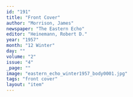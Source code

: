 ```yaml
---
id: "191"
title: "Front Cover"
author: "Morrison, James"
newspaper: "The Eastern Echo"
editor: "Heinemann, Robert D."
year: "1957"
month: "12 Winter"
day: ""
volume: "2"
issue: "4"
_page: ""
image: "eastern_echo_winter1957_body0001.jpg"
tags: "front cover"
layout: "item"
---
```



